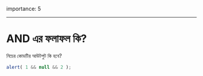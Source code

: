 importance: 5

---

# AND এর ফলাফল কি?

নিচের কোডটির আউটপুট কি হবে?

```js
alert( 1 && null && 2 );
```

